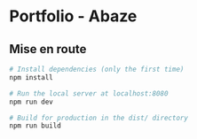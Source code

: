 # Portfolio - Abaze

## Mise en route

```bash
# Install dependencies (only the first time)
npm install

# Run the local server at localhost:8080
npm run dev

# Build for production in the dist/ directory
npm run build
```
